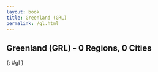 ```yaml
---
layout: book
title: Greenland (GRL)
permalink: /gl.html
---
```


## Greenland (GRL) - 0 Regions, 0 Cities
{: #gl }






 
